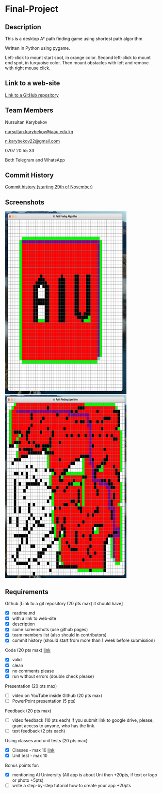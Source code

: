 # Final-Project
## Description 
This is a desktop A* path finding game using shortest path algorithm. 

Written in Python using pygame.


Left-click to mount start spot, in orange color.
Second left-click to mount end spot, in turquoise color.
Then mount obstacles with left and remove with right mouse click.

## Link to a web-site

[Link to a GitHub repository ](https://github.com/karybekov22/Final-Project/)

## Team Members
Nursultan Karybekov

nursultan.karybekov@iaau.edu.kg

n.karybekov22@gmail.com

0707 20 55 33

Both Telegram and WhatsApp

## Commit History

[Commit history (starting 29th of November)](https://github.com/karybekov22/Final-Project/graphs/commit-activity)

## Screenshots

<img src="https://github.com/karybekov22/Final-Project/blob/master/Screen%20Shot%201.png" width="400" height="600">      
<img src="https://github.com/karybekov22/Final-Project/blob/master/Screen%20Shot%202.png" width="400" height="600">

## Requirements 
Github [Link to a git repository (20 pts max) it should have]
- [x] readme.md 
- [x] with a link to web-site
- [x] description
- [x] some screenshots (use github pages)
- [x] team members list (also should in contributors)
- [x] commit history (should start from more than 1 week before submission)

Code (20 pts max) [link](https://github.com/karybekov22/Final-Project/blob/a3ae0ee2fae869141cc16f339572299bd0c19a7c/astar.py#L1)
- [x] valid
- [x] clean
- [x] no comments please
- [x] run without errors (double check please)

Presentation (20 pts max)
- [ ] video on YouTube inside Github (20 pts max)
- [ ] PowerPoint presentation (5 pts)

Feedback (20 pts max)
- [ ] video feedback (10 pts each) if you submit link to google drive, please, grant access to anyone, who has the link.
- [ ] text feedback (2 pts each)

Using classes and unit tests (20 pts max)
- [x] Classes - max 10 [link](https://github.com/karybekov22/Final-Project/blob/a3ae0ee2fae869141cc16f339572299bd0c19a7c/astar.py#L21)
- [x] Unit test - max 10

Bonus points for:
- [x] mentioning AI University (All app is about Uni then +20pts, if text or logo or photo +5pts)
- [ ] write a step-by-step tutorial how to create your app +20pts
